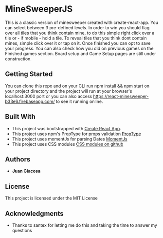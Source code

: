 # MineSweeperJS

This is a classic version of minesweeper created with create-react-app. You can select between 3 pre-defined levels. In order to
win you should flag over all tiles that you think contain mine, to do this simple right click over a tile or - if mobile - hold 
a tile. To reveal tiles that you think dont contain mines, simple click over it or tap on it. Once finished you can opt to save your progress.
You can also check how you did on previous games on the Finished games section. 
Board setup and Game Setup pages are still under construction. 

## Getting Started

You can clone this repo and on your CLI run npm install && npm start on your project directory  and the project will run at your browser's localhost:3000 port 
or you can also access https://react-minesweeper-b33e6.firebaseapp.com/ to see it running online. 


## Built With

* This project was bootstrapped with [Create React App](https://github.com/facebookincubator/create-react-app).
* This project uses npm's PropType  for props validation [PropType](https://www.npmjs.com/package/prop-types)
* This project uses momentJs for parsing Dates [MomentJs](http://momentjs.com/)
* This project uses CSS modules [CSS modules on github](https://github.com/css-modules/css-modules)

## Authors

* **Juan Giacosa** 


## License

This project is licensed under the MIT License 

## Acknowledgments

* Thanks to santex for letting me do this and taking the time to answer my questions


